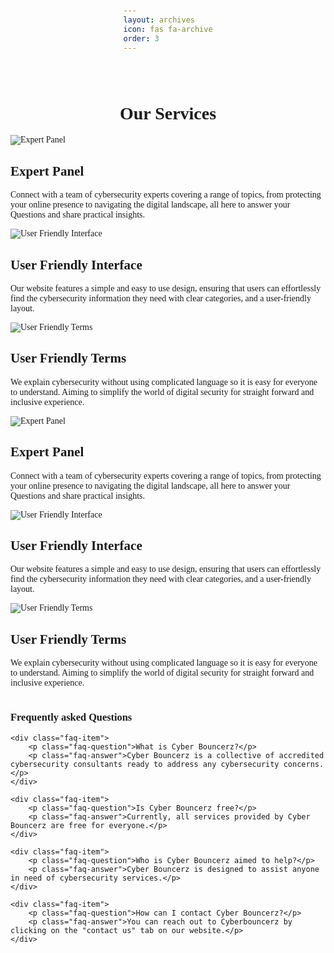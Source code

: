 ```yaml
---
layout: archives
icon: fas fa-archive
order: 3
---
```


<!DOCTYPE html>
<html>
<head>
<title>Our Services</title>
<meta name="viewport" content="width=device-width, initial-scale=1.0">
<style>
body {
    font-family: serif;
    margin: 0;
    padding: 20px;
    display: flex;
    flex-direction: column;
    align-items: center;
}

h1 {
    font-size: 3em;
    margin-bottom: 20px;
    text-align: center;
}

.services-container {
    width: 95%;
    margin-bottom: 30px;
    overflow: hidden; /* Important for looping */
}

.services-wrapper {
    display: flex;
    animation: scroll 15s linear infinite; /* Animation for looping */
}

.service-item {
    flex: 0 0 300px;
    border: 1px solid #ddd;
    padding: 20px;
    text-align: center;
    box-shadow: 0 2px 4px rgba(0, 0, 0, 0.1);
    background-color: #f9f9f9;
    box-sizing: border-box;
    margin-right: 15px; /* Spacing between items */
}

.service-item:last-child {
    margin-right: 0; /* Remove right margin from last item */
}

.service-item img {
    max-width: 100%;
    height: auto;
    margin-bottom: 15px;
}

h2 {
    font-size: 1.5em;
    margin-bottom: 10px;
}

.faq-container {
    width: 95%;
    box-sizing: border-box;
}

h3 {
    font-size: 2em;
    margin-bottom: 20px;
    text-align: center;
}

.faq-question {
    font-weight: bold;
    margin-bottom: 5px;
}

.faq-answer {
    margin-bottom: 15px;
}

@keyframes scroll {
    0% { transform: translateX(0); }
    100% { transform: translateX(-100%); } /* Move all items to the left */
}

/* Responsive adjustments for smaller screens */
@media (max-width: 768px) {
    .service-item {
        flex: 0 0 80%;
        min-width: 250px;
    }
}
</style>
</head>
<body>

<h1>Our Services</h1>

<div class="services-container">
    <div class="services-wrapper">
        <div class="service-item">
            <img src="your-expert-panel-image.jpg" alt="Expert Panel">
            <h2>Expert Panel</h2>
            <p>Connect with a team of cybersecurity experts covering a range of topics, from protecting your online presence to navigating the digital landscape, all here to answer your Questions and share practical insights.</p>
        </div>
        <div class="service-item">
            <img src="your-user-friendly-interface-image.jpg" alt="User Friendly Interface">
            <h2>User Friendly Interface</h2>
            <p>Our website features a simple and easy to use design, ensuring that users can effortlessly find the cybersecurity information they need with clear categories, and a user-friendly layout.</p>
        </div>
        <div class="service-item">
            <img src="your-user-friendly-terms-image.jpg" alt="User Friendly Terms">
            <h2>User Friendly Terms</h2>
            <p>We explain cybersecurity without using complicated language so it is easy for everyone to understand. Aiming to simplify the world of digital security for straight forward and inclusive experience.</p>
        </div>
        <div class="service-item">
            <img src="your-expert-panel-image.jpg" alt="Expert Panel">
            <h2>Expert Panel</h2>
            <p>Connect with a team of cybersecurity experts covering a range of topics, from protecting your online presence to navigating the digital landscape, all here to answer your Questions and share practical insights.</p>
        </div>
        <div class="service-item">
            <img src="your-user-friendly-interface-image.jpg" alt="User Friendly Interface">
            <h2>User Friendly Interface</h2>
            <p>Our website features a simple and easy to use design, ensuring that users can effortlessly find the cybersecurity information they need with clear categories, and a user-friendly layout.</p>
        </div>
        <div class="service-item">
            <img src="your-user-friendly-terms-image.jpg" alt="User Friendly Terms">
            <h2>User Friendly Terms</h2>
            <p>We explain cybersecurity without using complicated language so it is easy for everyone to understand. Aiming to simplify the world of digital security for straight forward and inclusive experience.</p>
        </div>
    </div>
</div>

<div class="faq-container">
    <h3>Frequently asked Questions</h3>

    <div class="faq-item">
        <p class="faq-question">What is Cyber Bouncerz?</p>
        <p class="faq-answer">Cyber Bouncerz is a collective of accredited cybersecurity consultants ready to address any cybersecurity concerns.</p>
    </div>

    <div class="faq-item">
        <p class="faq-question">Is Cyber Bouncerz free?</p>
        <p class="faq-answer">Currently, all services provided by Cyber Bouncerz are free for everyone.</p>
    </div>

    <div class="faq-item">
        <p class="faq-question">Who is Cyber Bouncerz aimed to help?</p>
        <p class="faq-answer">Cyber Bouncerz is designed to assist anyone in need of cybersecurity services.</p>
    </div>

    <div class="faq-item">
        <p class="faq-question">How can I contact Cyber Bouncerz?</p>
        <p class="faq-answer">You can reach out to Cyberbouncerz by clicking on the "contact us" tab on our website.</p>
    </div>
</div>

</body>
</html>
